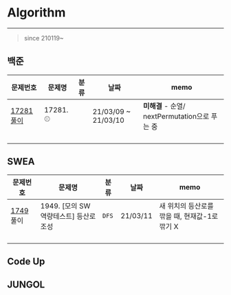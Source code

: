 # Algorithm

-------------------

> since 210119~



## 백준

| 문제번호                                                     | 문제명   | 분류 | 날짜                | memo                                           |
| ------------------------------------------------------------ | -------- | ---- | ------------------- | ---------------------------------------------- |
| [17281](https://www.acmicpc.net/problem/17281) [풀이](https://github.com/jhk828/Algorithm/blob/master/BJ/Main_BJ_17281_%EC%95%BC%EA%B5%AC_fail.java) | 17281. ⚾ |      | 21/03/09 ~ 21/03/10 | **미해결** - 순열/ nextPermutation으로 푸는 중 |
|                                                              |          |      |                     |                                                |
|                                                              |          |      |                     |                                                |
|                                                              |          |      |                     |                                                |
|                                                              |          |      |                     |                                                |



## SWEA

| 문제번호                                                     | 문제명                                 | 분류  | 날짜     | memo                                          |
| ------------------------------------------------------------ | -------------------------------------- | ----- | -------- | --------------------------------------------- |
| [1749](https://swexpertacademy.com/main/code/problem/problemDetail.do?contestProbId=AV5PoOKKAPIDFAUq&categoryId=AV5PoOKKAPIDFAUq&categoryType=CODE&problemTitle=1949&orderBy=FIRST_REG_DATETIME&selectCodeLang=ALL&select-1=&pageSize=10&pageIndex=1&&&&&&&&&) 풀이 | 1949. [모의 SW 역량테스트] 등산로 조성 | `DFS` | 21/03/11 | 새 위치의 등산로를 깎을 때, 현재값-1로 깎기 X |
|                                                              |                                        |       |          |                                               |
|                                                              |                                        |       |          |                                               |
|                                                              |                                        |       |          |                                               |
|                                                              |                                        |       |          |                                               |



## Code Up



## JUNGOL





